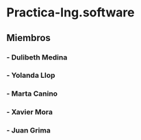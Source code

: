 # Practica-Ing.software

## Miembros
### 	- Dulibeth Medina 
###	- Yolanda Llop 
###	- Marta Canino
###	- Xavier Mora 
###	- Juan Grima 
